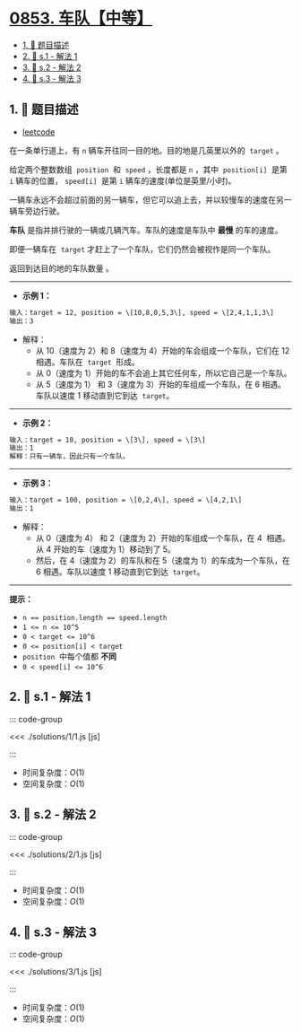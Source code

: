 # [0853. 车队【中等】](https://github.com/tnotesjs/TNotes.leetcode/tree/main/notes/0853.%20%E8%BD%A6%E9%98%9F%E3%80%90%E4%B8%AD%E7%AD%89%E3%80%91)

<!-- region:toc -->

- [1. 📝 题目描述](#1--题目描述)
- [2. 🎯 s.1 - 解法 1](#2--s1---解法-1)
- [3. 🎯 s.2 - 解法 2](#3--s2---解法-2)
- [4. 🎯 s.3 - 解法 3](#4--s3---解法-3)

<!-- endregion:toc -->

## 1. 📝 题目描述

- [leetcode](https://leetcode.cn/problems/car-fleet/)

在一条单行道上，有 `n` 辆车开往同一目的地。目的地是几英里以外的  `target` 。

给定两个整数数组  `position`  和  `speed` ，长度都是 `n` ，其中  `position[i]`  是第 `i` 辆车的位置， `speed[i]`  是第 `i` 辆车的速度(单位是英里/小时)。

一辆车永远不会超过前面的另一辆车，但它可以追上去，并以较慢车的速度在另一辆车旁边行驶。

**车队** 是指并排行驶的一辆或几辆汽车。车队的速度是车队中 **最慢** 的车的速度。

即便一辆车在  `target` 才赶上了一个车队，它们仍然会被视作是同一个车队。

返回到达目的地的车队数量 。

---

- **示例 1：**

```txt
输入：target = 12, position = \[10,8,0,5,3\], speed = \[2,4,1,1,3\]
输出：3
```

- 解释：
  - 从 10（速度为 2）和 8（速度为 4）开始的车会组成一个车队，它们在 12 相遇。车队在  `target`  形成。
  - 从 0（速度为 1）开始的车不会追上其它任何车，所以它自己是一个车队。
  - 从 5（速度为 1） 和 3（速度为 3）开始的车组成一个车队，在 6 相遇。车队以速度 1 移动直到它到达  `target`。

---

- **示例 2：**

```txt
输入：target = 10, position = \[3\], speed = \[3\]
输出：1
解释：只有一辆车，因此只有一个车队。
```

---

- **示例 3：**

```txt
输入：target = 100, position = \[0,2,4\], speed = \[4,2,1\]
输出：1
```

- 解释：
  - 从 0（速度为 4） 和 2（速度为 2）开始的车组成一个车队，在 4  相遇。从 4 开始的车（速度为 1）移动到了 5。
  - 然后，在 4（速度为 2）的车队和在 5（速度为 1）的车成为一个车队，在 6 相遇。车队以速度 1 移动直到它到达  `target`。

---

**提示：**

- `n == position.length == speed.length`
- `1 <= n <= 10^5`
- `0 < target <= 10^6`
- `0 <= position[i] < target`
- `position`  中每个值都 **不同**
- `0 < speed[i] <= 10^6`

## 2. 🎯 s.1 - 解法 1

::: code-group

<<< ./solutions/1/1.js [js]

:::

- 时间复杂度：$O(1)$
- 空间复杂度：$O(1)$

## 3. 🎯 s.2 - 解法 2

::: code-group

<<< ./solutions/2/1.js [js]

:::

- 时间复杂度：$O(1)$
- 空间复杂度：$O(1)$

## 4. 🎯 s.3 - 解法 3

::: code-group

<<< ./solutions/3/1.js [js]

:::

- 时间复杂度：$O(1)$
- 空间复杂度：$O(1)$
